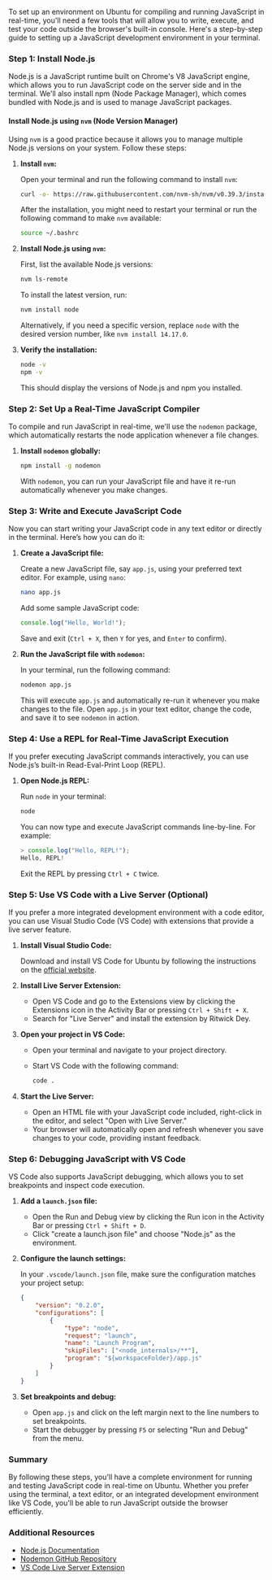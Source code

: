 To set up an environment on Ubuntu for compiling and running JavaScript in real-time, you'll need a few tools that will allow you to write, execute, and test your code outside the browser's built-in console. Here's a step-by-step guide to setting up a JavaScript development environment in your terminal.

### Step 1: Install Node.js

Node.js is a JavaScript runtime built on Chrome's V8 JavaScript engine, which allows you to run JavaScript code on the server side and in the terminal. We'll also install npm (Node Package Manager), which comes bundled with Node.js and is used to manage JavaScript packages.

#### Install Node.js using `nvm` (Node Version Manager)

Using `nvm` is a good practice because it allows you to manage multiple Node.js versions on your system. Follow these steps:

1. **Install `nvm`:**

   Open your terminal and run the following command to install `nvm`:

   ```bash
   curl -o- https://raw.githubusercontent.com/nvm-sh/nvm/v0.39.3/install.sh | bash
   ```

   After the installation, you might need to restart your terminal or run the following command to make `nvm` available:

   ```bash
   source ~/.bashrc
   ```

2. **Install Node.js using `nvm`:**

   First, list the available Node.js versions:

   ```bash
   nvm ls-remote
   ```

   To install the latest version, run:

   ```bash
   nvm install node
   ```

   Alternatively, if you need a specific version, replace `node` with the desired version number, like `nvm install 14.17.0`.

3. **Verify the installation:**

   ```bash
   node -v
   npm -v
   ```

   This should display the versions of Node.js and npm you installed.

### Step 2: Set Up a Real-Time JavaScript Compiler

To compile and run JavaScript in real-time, we'll use the `nodemon` package, which automatically restarts the node application whenever a file changes.

1. **Install `nodemon` globally:**

   ```bash
   npm install -g nodemon
   ```

   With `nodemon`, you can run your JavaScript file and have it re-run automatically whenever you make changes.

### Step 3: Write and Execute JavaScript Code

Now you can start writing your JavaScript code in any text editor or directly in the terminal. Here’s how you can do it:

1. **Create a JavaScript file:**

   Create a new JavaScript file, say `app.js`, using your preferred text editor. For example, using `nano`:

   ```bash
   nano app.js
   ```

   Add some sample JavaScript code:

   ```javascript
   console.log("Hello, World!");
   ```

   Save and exit (`Ctrl + X`, then `Y` for yes, and `Enter` to confirm).

2. **Run the JavaScript file with `nodemon`:**

   In your terminal, run the following command:

   ```bash
   nodemon app.js
   ```

   This will execute `app.js` and automatically re-run it whenever you make changes to the file. Open `app.js` in your text editor, change the code, and save it to see `nodemon` in action.

### Step 4: Use a REPL for Real-Time JavaScript Execution

If you prefer executing JavaScript commands interactively, you can use Node.js’s built-in Read-Eval-Print Loop (REPL).

1. **Open Node.js REPL:**

   Run `node` in your terminal:

   ```bash
   node
   ```

   You can now type and execute JavaScript commands line-by-line. For example:

   ```javascript
   > console.log("Hello, REPL!");
   Hello, REPL!
   ```

   Exit the REPL by pressing `Ctrl + C` twice.

### Step 5: Use VS Code with a Live Server (Optional)

If you prefer a more integrated development environment with a code editor, you can use Visual Studio Code (VS Code) with extensions that provide a live server feature.

1. **Install Visual Studio Code:**

   Download and install VS Code for Ubuntu by following the instructions on the [official website](https://code.visualstudio.com/docs/setup/linux).

2. **Install Live Server Extension:**

   - Open VS Code and go to the Extensions view by clicking the Extensions icon in the Activity Bar or pressing `Ctrl + Shift + X`.
   - Search for "Live Server" and install the extension by Ritwick Dey.

3. **Open your project in VS Code:**

   - Open your terminal and navigate to your project directory.
   - Start VS Code with the following command:

     ```bash
     code .
     ```

4. **Start the Live Server:**

   - Open an HTML file with your JavaScript code included, right-click in the editor, and select "Open with Live Server."
   - Your browser will automatically open and refresh whenever you save changes to your code, providing instant feedback.

### Step 6: Debugging JavaScript with VS Code

VS Code also supports JavaScript debugging, which allows you to set breakpoints and inspect code execution.

1. **Add a `launch.json` file:**

   - Open the Run and Debug view by clicking the Run icon in the Activity Bar or pressing `Ctrl + Shift + D`.
   - Click "create a launch.json file" and choose "Node.js" as the environment.

2. **Configure the launch settings:**

   In your `.vscode/launch.json` file, make sure the configuration matches your project setup:

   ```json
   {
       "version": "0.2.0",
       "configurations": [
           {
               "type": "node",
               "request": "launch",
               "name": "Launch Program",
               "skipFiles": ["<node_internals>/**"],
               "program": "${workspaceFolder}/app.js"
           }
       ]
   }
   ```

3. **Set breakpoints and debug:**

   - Open `app.js` and click on the left margin next to the line numbers to set breakpoints.
   - Start the debugger by pressing `F5` or selecting "Run and Debug" from the menu.

### Summary

By following these steps, you'll have a complete environment for running and testing JavaScript code in real-time on Ubuntu. Whether you prefer using the terminal, a text editor, or an integrated development environment like VS Code, you'll be able to run JavaScript outside the browser efficiently.

### Additional Resources

- [Node.js Documentation](https://nodejs.org/en/docs/)
- [Nodemon GitHub Repository](https://github.com/remy/nodemon)
- [VS Code Live Server Extension](https://marketplace.visualstudio.com/items?itemName=ritwickdey.LiveServer)

